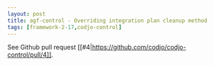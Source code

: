 ```yaml
---
layout: post
title: agf-control - Overriding integration plan cleanup method
tags: [framework-2-17,codjo-control]
---
```

See Github pull request [[#4|https://github.com/codjo/codjo-control/pull/4]].